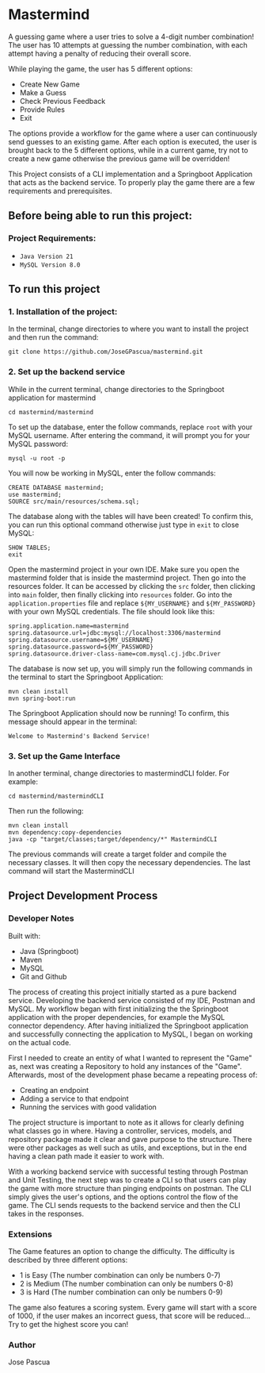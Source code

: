 # Mastermind
A guessing game where a user tries to solve a 4-digit number combination! The user has 10 attempts at guessing the number combination, with each attempt having a penalty of reducing their overall score.

While playing the game, the user has 5 different options:
  - Create New Game
  - Make a Guess
  - Check Previous Feedback
  - Provide Rules
  - Exit

The options provide a workflow for the game where a user can continuously send guesses to an existing game. After each option is executed, the user is brought back to the 5 different options, while in a current game, try not to create a new game otherwise the previous game will be overridden!

This Project consists of a CLI implementation and a Springboot Application that acts as the backend service.
To properly play the game there are a few requirements and prerequisites.

## Before being able to run this project:
### Project Requirements:
- `Java Version 21`
- `MySQL Version 8.0`


## To run this project
### 1. Installation of the project:
In the terminal, change directories to where you want to install the project and then run the command:
```
git clone https://github.com/JoseGPascua/mastermind.git
```

### 2. Set up the backend service
While in the current terminal, change directories to the Springboot application for mastermind
```
cd mastermind/mastermind
```
To set up the database, enter the follow commands, replace `root` with your MySQL username. After entering the command, it will prompt you for your MySQL password:
```
mysql -u root -p
```

You will now be working in MySQL, enter the follow commands:
```
CREATE DATABASE mastermind;
use mastermind;
SOURCE src/main/resources/schema.sql;
```

The database along with the tables will have been created! To confirm this, you can run this optional command otherwise just type in `exit` to close MySQL:
```
SHOW TABLES;
exit
```
Open the mastermind project in your own IDE. Make sure you open the mastermind folder that is inside the mastermind project. Then go into the resources folder. It can be accessed by clicking the `src` folder, then clicking into `main` folder, then finally clicking into `resources` folder. Go into the `application.properties` file and replace `${MY_USERNAME}` and `${MY_PASSWORD}` with your own MySQL credentials. The file should look like this:
```properties 
spring.application.name=mastermind
spring.datasource.url=jdbc:mysql://localhost:3306/mastermind
spring.datasource.username=${MY_USERNAME}
spring.datasource.password=${MY_PASSWORD}
spring.datasource.driver-class-name=com.mysql.cj.jdbc.Driver
```
The database is now set up, you will simply run the following commands in the terminal to start the Springboot Application:
```
mvn clean install
mvn spring-boot:run
```
The Springboot Application should now be running! To confirm, this message should appear in the terminal:
``` 
Welcome to Mastermind's Backend Service!
```

### 3. Set up the Game Interface
In another terminal, change directories to mastermindCLI folder. For example:
```
cd mastermind/mastermindCLI
```

Then run the following:
```
mvn clean install
mvn dependency:copy-dependencies
java -cp "target/classes;target/dependency/*" MastermindCLI
```
The previous commands will create a target folder and compile the necessary classes. It will then copy the necessary dependencies. The last command will start the MastermindCLI

## Project Development Process
### Developer Notes

Built with:
  - Java (Springboot)
  - Maven
  - MySQL
  - Git and Github

The process of creating this project initially started as a pure backend service. Developing the backend service consisted of my IDE, Postman and MySQL. My workflow began with first initializing the the Springboot application with the proper dependencies, for example the MySQL connector dependency. After having initialized the Springboot application and successfully connecting the application to MySQL, I began on working on the actual code.

First I needed to create an entity of what I wanted to represent the "Game" as, next was creating a Repository to hold any instances of the "Game". Afterwards, most of the development phase became a repeating process of:
  - Creating an endpoint
  - Adding a service to that endpoint
  - Running the services with good validation

The project structure is important to note as it allows for clearly defining what classes go in where. Having a controller, services, models, and repository package made it clear and gave purpose to the structure. There were other packages as well such as utils, and exceptions, but in the end having a clean path made it easier to work with.

With a working backend service with successful testing through Postman and Unit Testing, the next step was to create a CLI so that users can play the game with more structure than pinging endpoints on postman. The CLI simply gives the user's options, and the options control the flow of the game. The CLI sends requests to the backend service and then the CLI takes in the responses.

### Extensions
The Game features an option to change the difficulty. The difficulty is described by three different options:
  - 1 is Easy (The number combination can only be numbers 0-7)
  - 2 is Medium (The number combination can only be numbers 0-8)
  - 3 is Hard (The number combination can only be numbers 0-9)

The game also features a scoring system. Every game will start with a score of 1000, if the user makes an incorrect guess, that score will be reduced... Try to get the highest score you can!

### Author
Jose Pascua